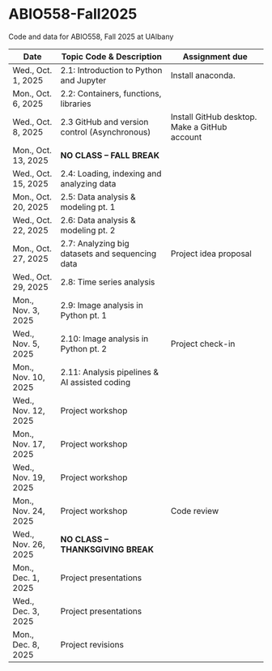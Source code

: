 # ABIO558-Fall2025
Code and data for ABIO558, Fall 2025 at UAlbany

| Date               | Topic Code & Description                                | Assignment due |
|--------------------|---------------------------------------------------------|-----------------------------------------------|
| Wed., Oct. 1, 2025 | 2.1: Introduction to Python and Jupyter                 |Install anaconda.          |
| Mon., Oct. 6, 2025 | 2.2: Containers, functions, libraries                   |             |
| Wed., Oct. 8, 2025 | 2.3 GitHub and version control (Asynchronous)           | Install GitHub desktop. Make a GitHub account |
| Mon., Oct. 13, 2025| **NO CLASS – FALL BREAK**                               |             |
| Wed., Oct. 15, 2025| 2.4: Loading, indexing and analyzing data               |             |
| Mon., Oct. 20, 2025| 2.5: Data analysis & modeling pt. 1                     |             |
| Wed., Oct. 22, 2025| 2.6: Data analysis & modeling pt. 2                     |             |
| Mon., Oct. 27, 2025| 2.7: Analyzing big datasets and sequencing data         |Project idea proposal|
| Wed., Oct. 29, 2025| 2.8: Time series analysis                               |             |
| Mon., Nov. 3, 2025 | 2.9: Image analysis in Python pt. 1                     |             |
| Wed., Nov. 5, 2025 | 2.10: Image analysis in Python pt. 2                    |Project check-in|
| Mon., Nov. 10, 2025| 2.11: Analysis pipelines & AI assisted coding           |             |
| Wed., Nov. 12, 2025| Project workshop                                        |             |
| Mon., Nov. 17, 2025| Project workshop                                        |             |
| Wed., Nov. 19, 2025| Project workshop                                        |             |
| Mon., Nov. 24, 2025| Project workshop                                        |Code review  |
| Wed., Nov. 26, 2025| **NO CLASS – THANKSGIVING BREAK**                       |             |
| Mon., Dec. 1, 2025 | Project presentations                                   |             |
| Wed., Dec. 3, 2025 | Project presentations                                   |             |
| Mon., Dec. 8, 2025 | Project revisions                                       |             |
